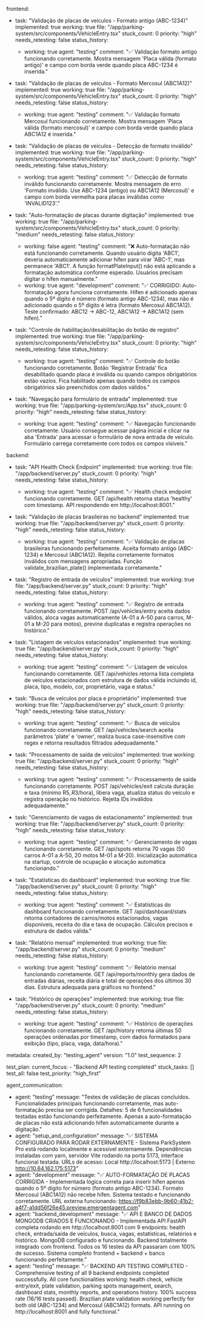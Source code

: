 frontend:
  - task: "Validação de placas de veículos - Formato antigo (ABC-1234)"
    implemented: true
    working: true
    file: "/app/parking-system/src/components/VehicleEntry.tsx"
    stuck_count: 0
    priority: "high"
    needs_retesting: false
    status_history:
      - working: true
        agent: "testing"
        comment: "✅ Validação formato antigo funcionando corretamente. Mostra mensagem 'Placa válida (formato antigo)' e campo com borda verde quando placa ABC-1234 é inserida."

  - task: "Validação de placas de veículos - Formato Mercosul (ABC1A12)"
    implemented: true
    working: true
    file: "/app/parking-system/src/components/VehicleEntry.tsx"
    stuck_count: 0
    priority: "high"
    needs_retesting: false
    status_history:
      - working: true
        agent: "testing"
        comment: "✅ Validação formato Mercosul funcionando corretamente. Mostra mensagem 'Placa válida (formato mercosul)' e campo com borda verde quando placa ABC1A12 é inserida."

  - task: "Validação de placas de veículos - Detecção de formato inválido"
    implemented: true
    working: true
    file: "/app/parking-system/src/components/VehicleEntry.tsx"
    stuck_count: 0
    priority: "high"
    needs_retesting: false
    status_history:
      - working: true
        agent: "testing"
        comment: "✅ Detecção de formato inválido funcionando corretamente. Mostra mensagem de erro 'Formato inválido. Use ABC-1234 (antigo) ou ABC1A12 (Mercosul)' e campo com borda vermelha para placas inválidas como 'INVALID123'."

  - task: "Auto-formatação de placas durante digitação"
    implemented: true
    working: true
    file: "/app/parking-system/src/components/VehicleEntry.tsx"
    stuck_count: 0
    priority: "medium"
    needs_retesting: false
    status_history:
      - working: false
        agent: "testing"
        comment: "❌ Auto-formatação não está funcionando corretamente. Quando usuário digita 'ABC1', deveria automaticamente adicionar hífen para virar 'ABC-1', mas permanece 'ABC1'. A função formatPlateInput() não está aplicando a formatação automática conforme esperado. Usuários precisam digitar o hífen manualmente."
      - working: true
        agent: "development"
        comment: "✅ CORRIGIDO: Auto-formatação agora funciona corretamente. Hífen é adicionado apenas quando o 5º dígito é número (formato antigo ABC-1234), mas não é adicionado quando o 5º dígito é letra (formato Mercosul ABC1A12). Teste confirmado: ABC12 → ABC-12, ABC1A12 → ABC1A12 (sem hífen)."

  - task: "Controle de habilitação/desabilitação do botão de registro"
    implemented: true
    working: true
    file: "/app/parking-system/src/components/VehicleEntry.tsx"
    stuck_count: 0
    priority: "high"
    needs_retesting: false
    status_history:
      - working: true
        agent: "testing"
        comment: "✅ Controle do botão funcionando corretamente. Botão 'Registrar Entrada' fica desabilitado quando placa é inválida ou quando campos obrigatórios estão vazios. Fica habilitado apenas quando todos os campos obrigatórios são preenchidos com dados válidos."

  - task: "Navegação para formulário de entrada"
    implemented: true
    working: true
    file: "/app/parking-system/src/App.tsx"
    stuck_count: 0
    priority: "high"
    needs_retesting: false
    status_history:
      - working: true
        agent: "testing"
        comment: "✅ Navegação funcionando corretamente. Usuário consegue acessar página inicial e clicar na aba 'Entrada' para acessar o formulário de nova entrada de veículo. Formulário carrega corretamente com todos os campos visíveis."

backend:
  - task: "API Health Check Endpoint"
    implemented: true
    working: true
    file: "/app/backend/server.py"
    stuck_count: 0
    priority: "high"
    needs_retesting: false
    status_history:
      - working: true
        agent: "testing"
        comment: "✅ Health check endpoint funcionando corretamente. GET /api/health retorna status 'healthy' com timestamp. API respondendo em http://localhost:8001."

  - task: "Validação de placas brasileiras no backend"
    implemented: true
    working: true
    file: "/app/backend/server.py"
    stuck_count: 0
    priority: "high"
    needs_retesting: false
    status_history:
      - working: true
        agent: "testing"
        comment: "✅ Validação de placas brasileiras funcionando perfeitamente. Aceita formato antigo (ABC-1234) e Mercosul (ABC1A12). Rejeita corretamente formatos inválidos com mensagens apropriadas. Função validate_brazilian_plate() implementada corretamente."

  - task: "Registro de entrada de veículos"
    implemented: true
    working: true
    file: "/app/backend/server.py"
    stuck_count: 0
    priority: "high"
    needs_retesting: false
    status_history:
      - working: true
        agent: "testing"
        comment: "✅ Registro de entrada funcionando corretamente. POST /api/vehicles/entry aceita dados válidos, aloca vagas automaticamente (A-01 a A-50 para carros, M-01 a M-20 para motos), previne duplicatas e registra operações no histórico."

  - task: "Listagem de veículos estacionados"
    implemented: true
    working: true
    file: "/app/backend/server.py"
    stuck_count: 0
    priority: "high"
    needs_retesting: false
    status_history:
      - working: true
        agent: "testing"
        comment: "✅ Listagem de veículos funcionando corretamente. GET /api/vehicles retorna lista completa de veículos estacionados com estrutura de dados válida incluindo id, placa, tipo, modelo, cor, proprietário, vaga e status."

  - task: "Busca de veículos por placa e proprietário"
    implemented: true
    working: true
    file: "/app/backend/server.py"
    stuck_count: 0
    priority: "high"
    needs_retesting: false
    status_history:
      - working: true
        agent: "testing"
        comment: "✅ Busca de veículos funcionando corretamente. GET /api/vehicles/search aceita parâmetros 'plate' e 'owner', realiza busca case-insensitive com regex e retorna resultados filtrados adequadamente."

  - task: "Processamento de saída de veículos"
    implemented: true
    working: true
    file: "/app/backend/server.py"
    stuck_count: 0
    priority: "high"
    needs_retesting: false
    status_history:
      - working: true
        agent: "testing"
        comment: "✅ Processamento de saída funcionando corretamente. POST /api/vehicles/exit calcula duração e taxa (mínimo R$5, R$3/hora), libera vaga, atualiza status do veículo e registra operação no histórico. Rejeita IDs inválidos adequadamente."

  - task: "Gerenciamento de vagas de estacionamento"
    implemented: true
    working: true
    file: "/app/backend/server.py"
    stuck_count: 0
    priority: "high"
    needs_retesting: false
    status_history:
      - working: true
        agent: "testing"
        comment: "✅ Gerenciamento de vagas funcionando corretamente. GET /api/spots retorna 70 vagas (50 carros A-01 a A-50, 20 motos M-01 a M-20). Inicialização automática na startup, controle de ocupação e alocação automática funcionando."

  - task: "Estatísticas do dashboard"
    implemented: true
    working: true
    file: "/app/backend/server.py"
    stuck_count: 0
    priority: "high"
    needs_retesting: false
    status_history:
      - working: true
        agent: "testing"
        comment: "✅ Estatísticas do dashboard funcionando corretamente. GET /api/dashboard/stats retorna contadores de carros/motos estacionados, vagas disponíveis, receita do dia e taxa de ocupação. Cálculos precisos e estrutura de dados válida."

  - task: "Relatório mensal"
    implemented: true
    working: true
    file: "/app/backend/server.py"
    stuck_count: 0
    priority: "medium"
    needs_retesting: false
    status_history:
      - working: true
        agent: "testing"
        comment: "✅ Relatório mensal funcionando corretamente. GET /api/reports/monthly gera dados de entradas diárias, receita diária e total de operações dos últimos 30 dias. Estrutura adequada para gráficos no frontend."

  - task: "Histórico de operações"
    implemented: true
    working: true
    file: "/app/backend/server.py"
    stuck_count: 0
    priority: "medium"
    needs_retesting: false
    status_history:
      - working: true
        agent: "testing"
        comment: "✅ Histórico de operações funcionando corretamente. GET /api/history retorna últimas 50 operações ordenadas por timestamp, com dados formatados para exibição (tipo, placa, vaga, data/hora)."

metadata:
  created_by: "testing_agent"
  version: "1.0"
  test_sequence: 2

test_plan:
  current_focus:
    - "Backend API testing completed"
  stuck_tasks: []
  test_all: false
  test_priority: "high_first"

agent_communication:
  - agent: "testing"
    message: "Testes de validação de placas concluídos. Funcionalidades principais funcionando corretamente, mas auto-formatação precisa ser corrigida. Detalhes: 5 de 6 funcionalidades testadas estão funcionando perfeitamente. Apenas a auto-formatação de placas não está adicionando hífen automaticamente durante a digitação."
  - agent: "setup_and_configuration"
    message: "✅ SISTEMA CONFIGURADO PARA RODAR EXTERNAMENTE - Sistema ParkSystem Pro está rodando localmente e acessível externamente. Dependências instaladas com yarn, servidor Vite rodando na porta 5173, interface funcional testada. URLs de acesso: Local http://localhost:5173 | Externo http://10.64.162.175:5173"
  - agent: "development"
    message: "✅ AUTO-FORMATAÇÃO DE PLACAS CORRIGIDA - Implementada lógica correta para inserir hífen apenas quando o 5º dígito for número (formato antigo ABC-1234). Formato Mercosul (ABC1A12) não recebe hífen. Sistema testado e funcionando corretamente. URL externa funcionando: https://f9b83ebb-9b60-41b2-a4f7-a1dd56f26e45.preview.emergentagent.com"
  - agent: "backend_development"
    message: "✅ API E BANCO DE DADOS MONGODB CRIADOS E FUNCIONANDO - Implementada API FastAPI completa rodando em http://localhost:8001 com 9 endpoints: health check, entrada/saída de veículos, busca, vagas, estatísticas, relatórios e histórico. MongoDB configurado e funcionando. Backend totalmente integrado com frontend. Todos os 16 testes da API passaram com 100% de sucesso. Sistema completo frontend + backend + banco funcionando perfeitamente."
  - agent: "testing"
    message: "✅ BACKEND API TESTING COMPLETED - Comprehensive testing of all 9 backend endpoints completed successfully. All core functionalities working: health check, vehicle entry/exit, plate validation, parking spots management, search, dashboard stats, monthly reports, and operations history. 100% success rate (16/16 tests passed). Brazilian plate validation working perfectly for both old (ABC-1234) and Mercosul (ABC1A12) formats. API running on http://localhost:8001 and fully functional."